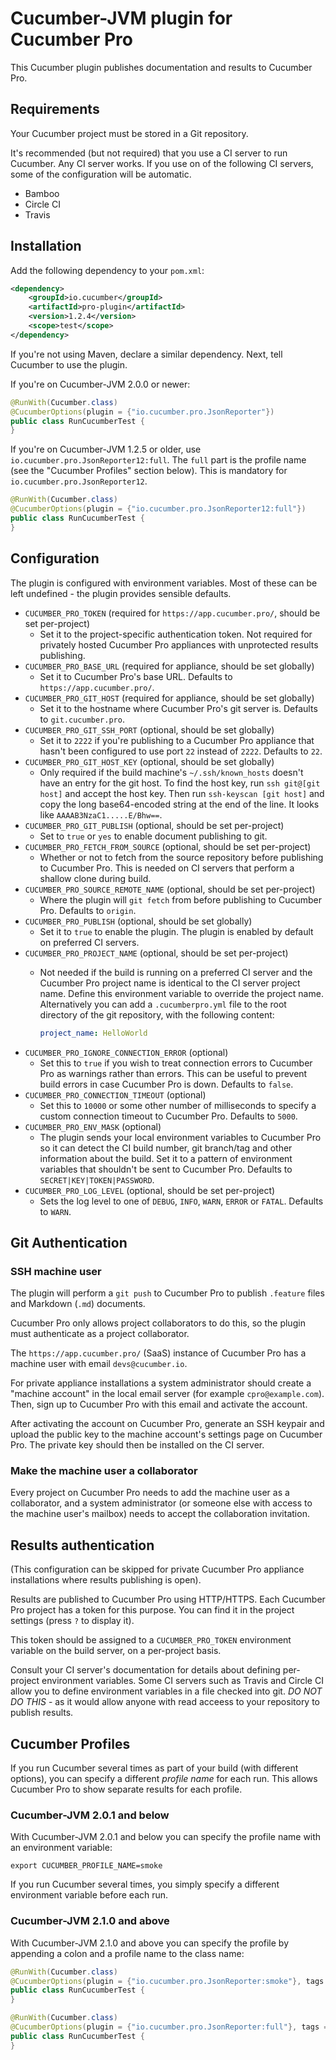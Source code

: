 # Cucumber-JVM plugin for Cucumber Pro

This Cucumber plugin publishes documentation and results to Cucumber Pro.

## Requirements

Your Cucumber project must be stored in a Git repository.

It's recommended (but not required) that you use a CI server to run Cucumber.
Any CI server works. If you use on of the following CI servers, some of the configuration
will be automatic.

* Bamboo
* Circle CI
* Travis

## Installation

Add the following dependency to your `pom.xml`:

```xml
<dependency>
    <groupId>io.cucumber</groupId>
    <artifactId>pro-plugin</artifactId>
    <version>1.2.4</version>
    <scope>test</scope>
</dependency>
```

If you're not using Maven, declare a similar dependency. Next, tell Cucumber to use the plugin. 

If you're on Cucumber-JVM 2.0.0 or newer:

```java
@RunWith(Cucumber.class)
@CucumberOptions(plugin = {"io.cucumber.pro.JsonReporter"})
public class RunCucumberTest {
}
```

If you're on Cucumber-JVM 1.2.5 or older, use `io.cucumber.pro.JsonReporter12:full`.
The `full` part is the profile name (see the "Cucumber Profiles" section below). This is mandatory for `io.cucumber.pro.JsonReporter12`.

```java
@RunWith(Cucumber.class)
@CucumberOptions(plugin = {"io.cucumber.pro.JsonReporter12:full"})
public class RunCucumberTest {
}
```

## Configuration

The plugin is configured with environment variables. Most of these can be left undefined - the plugin
provides sensible defaults.

* `CUCUMBER_PRO_TOKEN` (required for `https://app.cucumber.pro/`, should be set per-project)
    * Set it to the project-specific authentication token. Not required for privately hosted Cucumber Pro appliances with 
      unprotected results publishing.
* `CUCUMBER_PRO_BASE_URL` (required for appliance, should be set globally)
    * Set it to Cucumber Pro's base URL. Defaults to `https://app.cucumber.pro/`.
* `CUCUMBER_PRO_GIT_HOST` (required for appliance, should be set globally)
    * Set it to the hostname where Cucumber Pro's git server is. Defaults to `git.cucumber.pro`.
* `CUCUMBER_PRO_GIT_SSH_PORT` (optional, should be set globally)
    * Set it to `2222` if you're publishing to a Cucumber Pro appliance that hasn't been configured
      to use port `22` instead of `2222`. Defaults to `22`.
* `CUCUMBER_PRO_GIT_HOST_KEY` (optional, should be set globally)
    * Only required if the build machine's `~/.ssh/known_hosts` doesn't have an entry for the git host.
      To find the host key, run `ssh git@[git host]` and accept the host key. Then run `ssh-keyscan [git host]`
      and copy the long base64-encoded string at the end of the line. It looks like `AAAAB3NzaC1.....E/Bhw==`.
* `CUCUMBER_PRO_GIT_PUBLISH` (optional, should be set per-project)
    * Set to `true` or `yes` to enable document publishing to git.
* `CUCUMBER_PRO_FETCH_FROM_SOURCE` (optional, should be set per-project)
    * Whether or not to fetch from the source repository before publishing
      to Cucumber Pro. This is needed on CI servers that perform a shallow 
      clone during build.
* `CUCUMBER_PRO_SOURCE_REMOTE_NAME` (optional, should be set per-project)
    * Where the plugin will `git fetch` from before publishing to Cucumber Pro.
      Defaults to `origin`.
* `CUCUMBER_PRO_PUBLISH` (optional, should be set globally)
    * Set it to `true` to enable the plugin. The plugin is enabled by default on preferred CI servers.
* `CUCUMBER_PRO_PROJECT_NAME` (optional, should be set per-project)
    * Not needed if the build is running on a preferred CI server and the Cucumber Pro project name is identical to the 
      CI server project name. Define this environment variable to override the project name.
      Alternatively you can add a `.cucumberpro.yml` file to the root directory of the git repository, with the following
      content:
      
      ```yaml
      project_name: HelloWorld
      ```
* `CUCUMBER_PRO_IGNORE_CONNECTION_ERROR` (optional)
    * Set this to `true` if you wish to treat connection errors to Cucumber Pro as warnings rather than errors.
      This can be useful to prevent build errors in case Cucumber Pro is down. Defaults to `false`.
* `CUCUMBER_PRO_CONNECTION_TIMEOUT` (optional)
    * Set this to `10000` or some other number of milliseconds to specify a custom connection timeout to Cucumber Pro.
      Defaults to `5000`.
* `CUCUMBER_PRO_ENV_MASK` (optional)
    * The plugin sends your local environment variables to Cucumber Pro so it can detect the CI build number, 
      git branch/tag and other information about the build. Set it to a pattern of environment variables that shouldn't 
      be sent to Cucumber Pro. Defaults to `SECRET|KEY|TOKEN|PASSWORD`.
* `CUCUMBER_PRO_LOG_LEVEL` (optional, should be set per-project)
    * Sets the log level to one of `DEBUG`, `INFO`, `WARN`, `ERROR` or `FATAL`. Defaults to `WARN`.

## Git Authentication

### SSH machine user

The plugin will perform a `git push` to Cucumber Pro to publish `.feature` files and Markdown (`.md`) documents.

Cucumber Pro only allows project collaborators to do this, so the plugin must authenticate as a project collaborator.

The `https://app.cucumber.pro/` (SaaS) instance of Cucumber Pro has a machine user with email `devs@cucumber.io`.

For private appliance installations a system administrator should create a "machine account" in the local email server
(for example `cpro@example.com`). Then, sign up to Cucumber Pro with this email and activate the account.

After activating the account on Cucumber Pro, generate an SSH keypair and upload the public key to the machine account's settings page on Cucumber Pro. 
The private key should then be installed on the CI server.

### Make the machine user a collaborator

Every project on Cucumber Pro needs to add the machine user as a collaborator, and a system administrator (or someone
else with access to the machine user's mailbox) needs to accept the collaboration invitation.

## Results authentication

(This configuration can be skipped for private Cucumber Pro appliance installations where results publishing is open).

Results are published to Cucumber Pro using HTTP/HTTPS. Each Cucumber Pro project has a token for this purpose.
You can find it in the project settings (press `?` to display it).

This token should be assigned to a `CUCUMBER_PRO_TOKEN` environment variable on the build server, on a per-project basis.

Consult your CI server's documentation for details about defining per-project environment variables.
Some CI servers such as Travis and Circle CI allow you to define environment variables in a file checked into git.
*DO NOT DO THIS* - as it would allow anyone with read acceess to your repository to publish results.

## Cucumber Profiles

If you run Cucumber several times as part of your build (with different options), you can
specify a different *profile name* for each run. This allows Cucumber Pro to show separate results for each profile.

### Cucumber-JVM 2.0.1 and below

With Cucumber-JVM 2.0.1 and below you can specify the profile name with an environment variable:

```
export CUCUMBER_PROFILE_NAME=smoke
```

If you run Cucumber several times, you simply specify a different environment variable before each run.

### Cucumber-JVM 2.1.0 and above

With Cucumber-JVM 2.1.0 and above you can specify the profile by appending a colon and a profile name to the class name:

```java
@RunWith(Cucumber.class)
@CucumberOptions(plugin = {"io.cucumber.pro.JsonReporter:smoke"}, tags = "@ui and @smoke")
public class RunCucumberTest {
}
```

```java
@RunWith(Cucumber.class)
@CucumberOptions(plugin = {"io.cucumber.pro.JsonReporter:full"}, tags = "not @ui and not @smoke")
public class RunCucumberTest {
}
```
